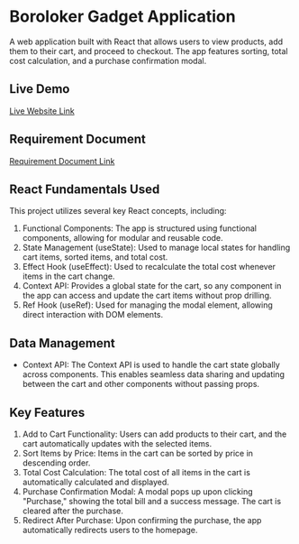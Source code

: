 # Boroloker Gadget Application

A web application built with React that allows users to view products, add them to their cart, and proceed to checkout. The app features sorting, total cost calculation, and a purchase confirmation modal. 

## Live Demo

[Live Website Link](https://boroloker-gadgets.netlify.app/)

## Requirement Document

[Requirement Document Link](https://github.com/ProgrammingHero1/B10-A8-gadget-heaven?tab=readme-ov-file#follow-requerment-pdf)

## React Fundamentals Used

This project utilizes several key React concepts, including:

1. Functional Components: The app is structured using functional components, allowing for modular and reusable code.
2. State Management (useState): Used to manage local states for handling cart items, sorted items, and total cost.
3. Effect Hook (useEffect): Used to recalculate the total cost whenever items in the cart change.
4. Context API: Provides a global state for the cart, so any component in the app can access and update the cart items without prop drilling.
5. Ref Hook (useRef): Used for managing the modal element, allowing direct interaction with DOM elements.

## Data Management

- Context API: The Context API is used to handle the cart state globally across components. This enables seamless data sharing and updating between the cart and other components without passing props.

## Key Features

1. Add to Cart Functionality: Users can add products to their cart, and the cart automatically updates with the selected items.
2. Sort Items by Price: Items in the cart can be sorted by price in descending order.
3. Total Cost Calculation: The total cost of all items in the cart is automatically calculated and displayed.
4. Purchase Confirmation Modal: A modal pops up upon clicking "Purchase," showing the total bill and a success message. The cart is cleared after the purchase.
5. Redirect After Purchase: Upon confirming the purchase, the app automatically redirects users to the homepage.